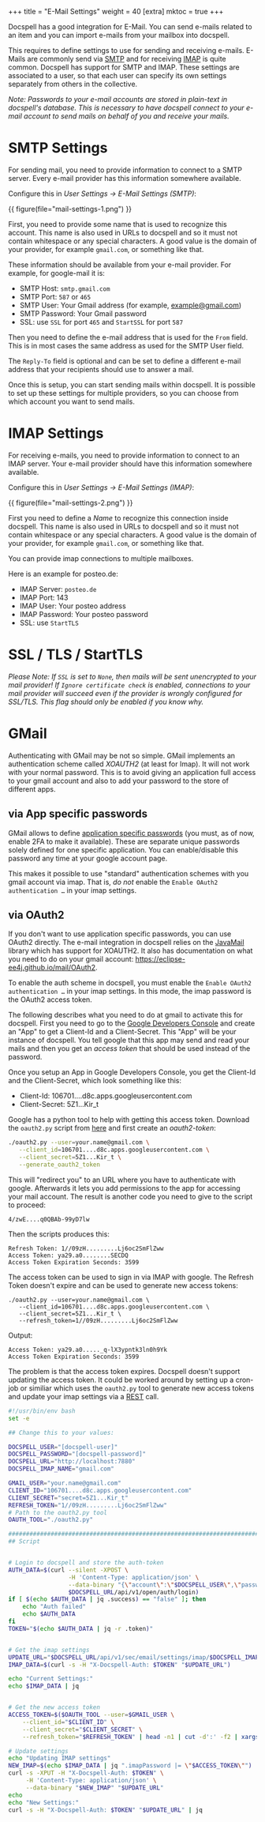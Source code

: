 +++
title = "E-Mail Settings"
weight = 40
[extra]
mktoc = true
+++

Docspell has a good integration for E-Mail. You can send e-mails
related to an item and you can import e-mails from your mailbox into
docspell.

This requires to define settings to use for sending and receiving
e-mails. E-Mails are commonly send via
[SMTP](https://en.wikipedia.org/wiki/Simple_Mail_Transfer_Protocol)
and for receiving
[IMAP](https://en.wikipedia.org/wiki/Internet_Message_Access_Protocol)
is quite common. Docspell has support for SMTP and IMAP. These
settings are associated to a user, so that each user can specify its
own settings separately from others in the collective.

*Note: Passwords to your e-mail accounts are stored in plain-text in
docspell's database. This is necessary to have docspell connect to
your e-mail account to send mails on behalf of you and receive your
mails.*


# SMTP Settings

For sending mail, you need to provide information to connect to a SMTP
server. Every e-mail provider has this information somewhere
available.

Configure this in *User Settings -> E-Mail Settings (SMTP)*:

{{ figure(file="mail-settings-1.png") }}

First, you need to provide some name that is used to recognize this
account. This name is also used in URLs to docspell and so it must not
contain whitespace or any special characters. A good value is the
domain of your provider, for example `gmail.com`, or something like
that.

These information should be available from your e-mail provider. For
example, for google-mail it is:

- SMTP Host: `smtp.gmail.com`
- SMTP Port: `587` or `465`
- SMTP User: Your Gmail address (for example, example@gmail.com)
- SMTP Password: Your Gmail password
- SSL: use `SSL` for port `465` and `StartSSL` for port `587`

Then you need to define the e-mail address that is used for the `From`
field. This is in most cases the same address as used for the SMTP
User field.

The `Reply-To` field is optional and can be set to define a different
e-mail address that your recipients should use to answer a mail.

Once this is setup, you can start sending mails within docspell. It is
possible to set up these settings for multiple providers, so you can
choose from which account you want to send mails.


# IMAP Settings

For receiving e-mails, you need to provide information to connect to
an IMAP server. Your e-mail provider should have this information
somewhere available.

Configure this in *User Settings -> E-Mail Settings (IMAP)*:

{{ figure(file="mail-settings-2.png") }}

First you need to define a *Name* to recognize this connection inside
docspell. This name is also used in URLs to docspell and so it must
not contain whitespace or any special characters. A good value is the
domain of your provider, for example `gmail.com`, or something like
that.

You can provide imap connections to multiple mailboxes.

Here is an example for posteo.de:

- IMAP Server: `posteo.de`
- IMAP Port: 143
- IMAP User: Your posteo address
- IMAP Password: Your posteo password
- SSL: use `StartTLS`


# SSL / TLS / StartTLS

*Please Note: If `SSL` is set to `None`, then mails will be sent
unencrypted to your mail provider! If `Ignore certificate check` is
enabled, connections to your mail provider will succeed even if the
provider is wrongly configured for SSL/TLS. This flag should only be
enabled if you know why.*


# GMail

Authenticating with GMail may be not so simple. GMail implements an
authentication scheme called *XOAUTH2* (at least for Imap). It will
not work with your normal password. This is to avoid giving an
application full access to your gmail account and also to add your
password to the store of different apps.


## via App specific passwords

GMail allows to define [application specific
passwords](https://myaccount.google.com/apppasswords) (you must, as of
now, enable 2FA to make it available). These are separate unique
passwords solely defined for one specific application. You can
enable/disable this password any time at your google account page.

This makes it possible to use "standard" authentication schemes with
you gmail account via imap. That is, *do not* enable the `Enable
OAuth2 authentication …` in your imap settings.


## via OAuth2

If you don't want to use application specific passwords, you can use
OAuth2 directly. The e-mail integration in docspell relies on the
[JavaMail](https://eclipse-ee4j.github.io/mail) library which has
support for XOAUTH2. It also has documentation on what you need to do
on your gmail account: <https://eclipse-ee4j.github.io/mail/OAuth2>.

To enable the auth scheme in docspell, you must enable the `Enable
OAuth2 authentication …` in your imap settings. In this mode, the imap
password is the OAuth2 access token.

The following describes what you need to do at gmail to activate this
for docspell. First you need to go to the [Google Developers
Console](https://console.developers.google.com) and create an "App" to
get a Client-Id and a Client-Secret. This "App" will be your instance
of docspell. You tell google that this app may send and read your
mails and then you get an *access token* that should be used instead
of the password.

Once you setup an App in Google Developers Console, you get the
Client-Id and the Client-Secret, which look something like this:

- Client-Id: 106701....d8c.apps.googleusercontent.com
- Client-Secret: 5Z1...Kir_t

Google has a python tool to help with getting this access token.
Download the `oauth2.py` script from
[here](https://github.com/google/gmail-oauth2-tools) and first create
an *oauth2-token*:

``` bash
./oauth2.py --user=your.name@gmail.com \
   --client_id=106701....d8c.apps.googleusercontent.com \
   --client_secret=5Z1...Kir_t \
   --generate_oauth2_token
```

This will "redirect you" to an URL where you have to authenticate with
google. Afterwards it lets you add permissions to the app for
accessing your mail account. The result is another code you need to
give to the script to proceed:

```
4/zwE....q0QBAb-99yD7lw
```

Then the scripts produces this:

```
Refresh Token: 1//09zH.........Lj6oc2SmFlZww
Access Token: ya29.a0........SECDQ
Access Token Expiration Seconds: 3599
```

The access token can be used to sign in via IMAP with google. The
Refresh Token doesn't expire and can be used to generate new access
tokens:

```
./oauth2.py --user=your.name@gmail.com \
   --client_id=106701....d8c.apps.googleusercontent.com \
   --client_secret=5Z1...Kir_t \
   --refresh_token=1//09zH.........Lj6oc2SmFlZww
```

Output:
```
Access Token: ya29.a0....._q-lX3ypntk3ln0h9Yk
Access Token Expiration Seconds: 3599
```

The problem is that the access token expires. Docspell doesn't support
updating the access token. It could be worked around by setting up a
cron-job or similiar which uses the `oauth2.py` tool to generate new
access tokens and update your imap settings via a
[REST](@/docs/api/_index.md) call.

``` bash
#!/usr/bin/env bash
set -e

## Change this to your values:

DOCSPELL_USER="[docspell-user]"
DOCSPELL_PASSWORD="[docspell-password]"
DOCSPELL_URL="http://localhost:7880"
DOCSPELL_IMAP_NAME="gmail.com"

GMAIL_USER="your.name@gmail.com"
CLIENT_ID="106701....d8c.apps.googleusercontent.com"
CLIENT_SECRET="secret=5Z1...Kir_t"
REFRESH_TOKEN="1//09zH.........Lj6oc2SmFlZww"
# Path to the oauth2.py tool
OAUTH_TOOL="./oauth2.py"

##############################################################################
## Script


# Login to docspell and store the auth-token
AUTH_DATA=$(curl --silent -XPOST \
                 -H 'Content-Type: application/json' \
                 --data-binary "{\"account\":\"$DOCSPELL_USER\",\"password\":\"$DOCSPELL_PASSWORD\"}" \
                 $DOCSPELL_URL/api/v1/open/auth/login)
if [ $(echo $AUTH_DATA | jq .success) == "false" ]; then
    echo "Auth failed"
    echo $AUTH_DATA
fi
TOKEN="$(echo $AUTH_DATA | jq -r .token)"


# Get the imap settings
UPDATE_URL="$DOCSPELL_URL/api/v1/sec/email/settings/imap/$DOCSPELL_IMAP_NAME"
IMAP_DATA=$(curl -s -H "X-Docspell-Auth: $TOKEN" "$UPDATE_URL")

echo "Current Settings:"
echo $IMAP_DATA | jq


# Get the new access token
ACCESS_TOKEN=$($OAUTH_TOOL --user=$GMAIL_USER \
    --client_id="$CLIENT_ID" \
    --client_secret="$CLIENT_SECRET" \
    --refresh_token="$REFRESH_TOKEN" | head -n1 | cut -d':' -f2 | xargs)

# Update settings
echo "Updating IMAP settings"
NEW_IMAP=$(echo $IMAP_DATA | jq ".imapPassword |= \"$ACCESS_TOKEN\"")
curl -s -XPUT -H "X-Docspell-Auth: $TOKEN" \
     -H 'Content-Type: application/json' \
     --data-binary "$NEW_IMAP" "$UPDATE_URL"
echo
echo "New Settings:"
curl -s -H "X-Docspell-Auth: $TOKEN" "$UPDATE_URL" | jq
```
